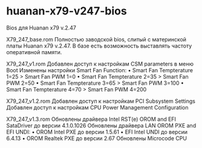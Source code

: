 # huanan-x79-v247-bios
Bios для Huanan x79 v.2.47

X79_247_base.rom
Полностью заводской bios, слитый с материнской платы Huanan x79 v.2.47. В базе есть возможность выставлять частоту оперативной памяти.

X79_247_v1.rom
Добавлен доступ к настройкам CSM parameters в меню Boot
Изменены настройки Smart Fan Function:
•	Smart Fan Tempterature 1=25 > Smart Fan PWM 1=0
•	Smart Fan Tempterature 2=35 > Smart Fan PWM 2=50
•	Smart Fan Tempterature 3=65 > Smart Fan PWM 3=100
•	Smart Fan Tempterature 4=70 > Smart Fan PWM 4=200

X79_247_v1.2.rom
Добавлен доступ к настройкам PCI Subsystem Settings
Добавлен доступ к настройкам CPU Power Management Configuration

X79_247_v1.3.rom
Обновлены драйвера Intel RST(e) OROM and EFI SataDriver до версии 4.1.0.1026
Обновлены драйвера LAN OROM PXE and EFI UNDI:
•	OROM Intel PXE до версии 1.5.61
•	EFI Intel UNDI до версии 6.4.13
•	OROM Realtek PXE до версии 2.67
Обновлены Microcode CPU


